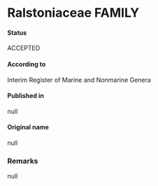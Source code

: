 # Ralstoniaceae FAMILY

#### Status
ACCEPTED

#### According to
Interim Register of Marine and Nonmarine Genera

#### Published in
null

#### Original name
null

### Remarks
null